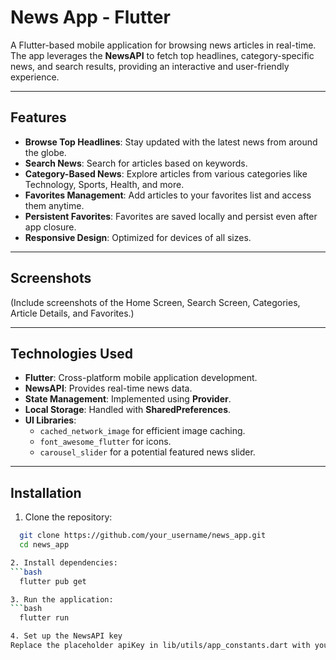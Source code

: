 # News App - Flutter

A Flutter-based mobile application for browsing news articles in real-time. The app leverages the **NewsAPI** to fetch top headlines, category-specific news, and search results, providing an interactive and user-friendly experience.

---

## **Features**
- **Browse Top Headlines**: Stay updated with the latest news from around the globe.
- **Search News**: Search for articles based on keywords.
- **Category-Based News**: Explore articles from various categories like Technology, Sports, Health, and more.
- **Favorites Management**: Add articles to your favorites list and access them anytime.
- **Persistent Favorites**: Favorites are saved locally and persist even after app closure.
- **Responsive Design**: Optimized for devices of all sizes.

---

## **Screenshots**
(Include screenshots of the Home Screen, Search Screen, Categories, Article Details, and Favorites.)

---

## **Technologies Used**
- **Flutter**: Cross-platform mobile application development.
- **NewsAPI**: Provides real-time news data.
- **State Management**: Implemented using **Provider**.
- **Local Storage**: Handled with **SharedPreferences**.
- **UI Libraries**:
  - `cached_network_image` for efficient image caching.
  - `font_awesome_flutter` for icons.
  - `carousel_slider` for a potential featured news slider.

---

## **Installation**

1. Clone the repository:
  ```bash
    git clone https://github.com/your_username/news_app.git
    cd news_app

2. Install dependencies:
  ```bash
    flutter pub get

3. Run the application:
  ```bash
    flutter run

4. Set up the NewsAPI key
Replace the placeholder apiKey in lib/utils/app_constants.dart with your NewsAPI key.
